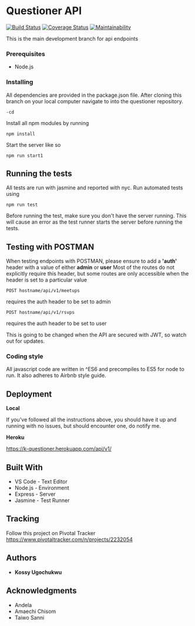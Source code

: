# Questioner API
[![Build Status](https://travis-ci.org/kossy360/Questioner.svg?branch=develop)](https://travis-ci.org/kossy360/Questioner)
[![Coverage Status](https://coveralls.io/repos/github/kossy360/Questioner/badge.svg?branch=develop)](https://coveralls.io/github/kossy360/Questioner?branch=develop)
[![Maintainability](https://api.codeclimate.com/v1/badges/783060e3be2b2c154b2b/maintainability)](https://codeclimate.com/github/kossy360/Questioner/maintainability)

This is the main development branch for api endpoints

### Prerequisites

* Node.js

### Installing

All dependencies are provided in the package.json file.
After cloning this branch on your local computer navigate to into the questioner repository.

```
-cd
``` 
Install all npm modules by running

```
npm install
```
Start the server like so

```
npm run start1
```
## Running the tests

All tests are run with jasmine and reported with nyc.
Run automated tests using

```
npm run test
```
Before running the test, make sure you don't have the server running. This will cause an error as the test runner starts the server before running the tests.

## Testing with POSTMAN

When testing endpoints with POSTMAN, please ensure to add a **'auth'** header with a value of either **admin** or **user**
Most of the routes do not explicitly require this header, but some routes are only accessible when the header is set to a particular value

```
POST hostname/api/v1/meetups
```
requires the auth header to be set to admin

```
POST hostname/api/v1/rsvps
```
requires the auth header to be set to user

This is going to be changed when the API are secured with JWT, so watch out for updates.

### Coding style

All javascript code are written in ^ES6 and precompiles to ES5 for node to run. It also adheres to Airbnb style guide.

## Deployment

**Local**

If you've followed all the instructions above, you should have it up and running with no issues, but should encounter one, do notify me.

**Heroku**

https://k-questioner.herokuapp.com/api/v1/

## Built With

* VS Code - Text Editor
* Node.js - Environment
* Express - Server
* Jasmine - Test Runner

## Tracking

Follow this project on Pivotal Tracker https://www.pivotaltracker.com/n/projects/2232054

## Authors

* **Kossy Ugochukwu** 

## Acknowledgments

* Andela
* Amaechi Chisom
* Taiwo Sanni
